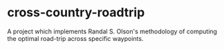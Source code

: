 # cross-country-roadtrip
A project which implements Randal S. Olson's methodology of computing the optimal road-trip across specific waypoints.
